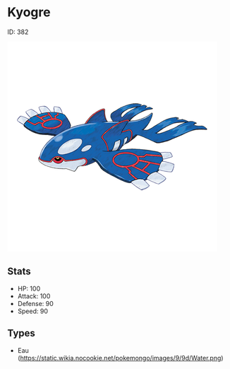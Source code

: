 # Kyogre


ID: 382

![](https://raw.githubusercontent.com/PokeAPI/sprites/master/sprites/pokemon/other/official-artwork/382.png "Kyogre")

## Stats


 - HP: 100
 - Attack: 100
 - Defense: 90
 - Speed: 90

## Types


 - Eau (https://static.wikia.nocookie.net/pokemongo/images/9/9d/Water.png)
